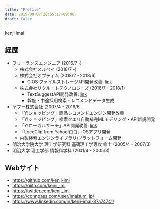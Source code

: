 ```yaml
---
title: "Profile"
date: 2019-09-07T20:55:17+09:00
draft: false
---
```


kenji imai

## 経歴

- フリーランスエンジニア (2016/7 -)
  - 株式会社メルペイ (2018/7 -)
  - 株式会社オプティム (2018/2 - 2018/6)
      - CIOS ファイルストレージAPI開発改善: [link](https://www.optim.cloud/platform/)
  - 株式会社リクルートテクノロジーズ (2016/7 - 2018/1)
      - TextSuggestAPI開発改善: [link](https://a3rt.recruit-tech.co.jp/product/textSuggestAPI/)
      - 斡旋・中途採用検索・レコメンドデータ生成
- ヤフー株式会社 (2007/4 - 2016/6)
  - 「Y!ショッピング」商品レコメンドエンジン開発改善
  - 「Y!ショッピング」検索クエリ自動補完MLモデリング・API新規開発
  - 「Y!ローカルサーチ」API開発改善: [link](https://developer.yahoo.co.jp/webapi/map/openlocalplatform/v1/localsearch.html)
  - 「LocoClip from Yahoo!ロコ」iOSアプリ開発
  - 内製検索エンジンライブラリ/プラットフォーム開発
- 明治大学院大学 理工学研究科 基礎理工学専攻 修士 (2005/4 - 2007/3)
- 明治大学 理工学部 情報科学科 (2001/4 - 2005/3)

## Webサイト

- https://github.com/kenji-imi
- https://qiita.com/kenji_imi
- https://twitter.com/kenji_imi
- https://connpass.com/user/imaizum_jp/
- https://www.linkedin.com/in/kenji-imai-87a74741/

